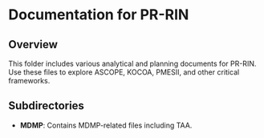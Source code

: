 # Documentation for PR-RIN

## Overview
This folder includes various analytical and planning documents for PR-RIN. Use these files to explore ASCOPE, KOCOA, PMESII, and other critical frameworks.

## Subdirectories
- **MDMP**: Contains MDMP-related files including TAA.
